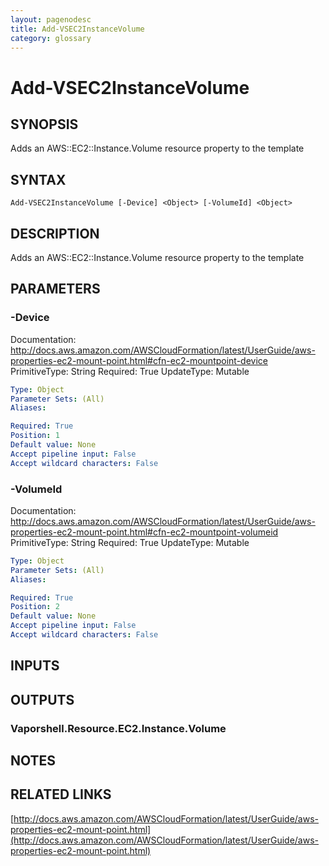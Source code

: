 ```yaml
---
layout: pagenodesc
title: Add-VSEC2InstanceVolume
category: glossary
---
```


# Add-VSEC2InstanceVolume

## SYNOPSIS
Adds an AWS::EC2::Instance.Volume resource property to the template

## SYNTAX

```
Add-VSEC2InstanceVolume [-Device] <Object> [-VolumeId] <Object>
```

## DESCRIPTION
Adds an AWS::EC2::Instance.Volume resource property to the template

## PARAMETERS

### -Device
Documentation: http://docs.aws.amazon.com/AWSCloudFormation/latest/UserGuide/aws-properties-ec2-mount-point.html#cfn-ec2-mountpoint-device
PrimitiveType: String
Required: True
UpdateType: Mutable

```yaml
Type: Object
Parameter Sets: (All)
Aliases: 

Required: True
Position: 1
Default value: None
Accept pipeline input: False
Accept wildcard characters: False
```

### -VolumeId
Documentation: http://docs.aws.amazon.com/AWSCloudFormation/latest/UserGuide/aws-properties-ec2-mount-point.html#cfn-ec2-mountpoint-volumeid
PrimitiveType: String
Required: True
UpdateType: Mutable

```yaml
Type: Object
Parameter Sets: (All)
Aliases: 

Required: True
Position: 2
Default value: None
Accept pipeline input: False
Accept wildcard characters: False
```

## INPUTS

## OUTPUTS

### Vaporshell.Resource.EC2.Instance.Volume

## NOTES

## RELATED LINKS

[http://docs.aws.amazon.com/AWSCloudFormation/latest/UserGuide/aws-properties-ec2-mount-point.html](http://docs.aws.amazon.com/AWSCloudFormation/latest/UserGuide/aws-properties-ec2-mount-point.html)

